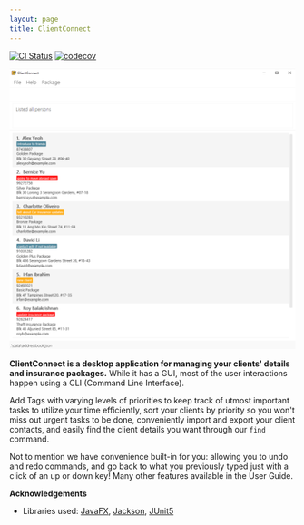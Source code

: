 ```yaml
---
layout: page
title: ClientConnect
---
```


[![CI Status](https://github.com/AY2122S2-CS2103-W17-3/tp/workflows/Java%20CI/badge.svg)](https://github.com/AY2122S2-CS2103-W17-3/tp/actions)
[![codecov](https://codecov.io/gh/AY2122S2-CS2103-W17-3/tp/branch/master/graph/badge.svg?token=P5HULHGOU5)](https://codecov.io/gh/AY2122S2-CS2103-W17-3/tp)

![Ui](images/Ui.png)

**ClientConnect is a desktop application for managing your clients' details and insurance packages.** While it has a GUI, most of the user interactions happen using a CLI (Command Line Interface).

Add Tags with varying levels of priorities to keep track of utmost important tasks to utilize your time efficiently,
sort your clients by priority so you won't miss out urgent tasks to be done, conveniently import and export your client contacts, and easily find the client details you want through our `find` command. 

Not to mention we have convenience built-in for you: allowing you to undo and redo commands, and go back to what you previously typed just with a click of an up or down key! Many other features available in the User Guide.

**Acknowledgements**

* Libraries used: [JavaFX](https://openjfx.io/), [Jackson](https://github.com/FasterXML/jackson), [JUnit5](https://github.com/junit-team/junit5)
